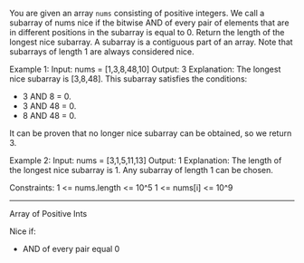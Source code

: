 You are given an array ```nums``` consisting of positive integers.
We call a subarray of nums nice if the bitwise AND of every pair of
elements that are in different positions in the subarray is equal to 0.
Return the length of the longest nice subarray.
A subarray is a contiguous part of an array.
Note that subarrays of length 1 are always considered nice.

Example 1:
  Input: nums = [1,3,8,48,10]
  Output: 3
  Explanation: The longest nice subarray is [3,8,48]. This subarray satisfies the conditions:
  - 3 AND 8 = 0.
  - 3 AND 48 = 0.
  - 8 AND 48 = 0.

It can be proven that no longer nice subarray can be obtained, so we return 3.

Example 2:
  Input: nums = [3,1,5,11,13]
  Output: 1
  Explanation: The length of the longest nice subarray is 1. Any subarray of length 1 can be chosen.

Constraints:
1 <= nums.length <= 10^5
1 <= nums[i] <= 10^9

---

Array of Positive Ints

Nice if:
  - AND of every pair equal 0

